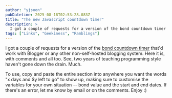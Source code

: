 ```yaml
---
author: "yjsoon"
pubDatetime: 2025-08-18T02:53:28.083Z
title: "The new Javascript countdown timer"
description: >
  I got a couple of requests for a version of the bond countdown timer that'd work with Blogger or any other non-self-hosted blogging system. Here it i...
tags: ["Links", "Geekiness", "Ramblings"]
---
```






I got a couple of requests for a version of the [bond countdown timer](http://yjblog.stupidchicken.com/archives/2005/07/03/the-new-countdown-timer) that'd work with Blogger or any other non-self-hosted blogging system. Here it is, with comments and all too. See, two years of teaching programming style haven't gone down the drain. Much.

<script type=""text/javascript">

function formatAsMoney(mnt) {
    mnt -= 0;
    mnt = (Math.round(mnt\*100))/100;
    return (mnt == Math.floor(mnt)) ? mnt + '.00'
              : ( (mnt\*10 == Math.floor(mnt\*10)) ?
                       mnt + '0' : mnt);
} // from http://www.rgagnon.com/jsdetails/js-0076.html

/\*

Simple script that writes out a line of text with how many days
of bond left to go, and how much it's worth right now if paid up.
E.g. "1870 days and $496250.40 left to go". Extremely
depressing.

Variables to change:

enddate:
The end date of the bond, assuming a full (4/6/8-year) bond.

enddate\_discount:
The end date of the bond assuming it's completed. Applies only
to those who serve full-time NS and have half of that counted
towards the bond (usually 10 months), or teachers whose NIE term
isn't counted unless they complete the bond.

startdate:
First day of work.

bond:
Bond value with interest and LD. Assumes a linear depreciation
of an already-compounded bond value with liquidated damages.
The amount signed on the contract can be used as a rough estimate.

OPTIONAL -- nowdate:
Change to a date in the future e.g.
nowdate = new Date("June 20, 2009");
to see how much to pay at that point of time.

\*/

var enddate = new Date("June 20, 2011");
var enddate\_discount = new Date("August 20, 2010");
// Uncomment this following line if end date is fixed:
// enddate\_discount = enddate;
var startdate = new Date("June 20, 2005");
var bond = 500000;

var nowdate = new Date();
ms1 = enddate\_discount - nowdate;
days = Math.floor(ms1 / 86400000); // from millisecs to days

document.write(days);
document.write(" days and ");

total = enddate - startdate;
ms2 = enddate - nowdate;
rem = formatAsMoney(ms2 / total \* bond);

document.write("$");
document.write(rem);
document.write(" left to go");

</script>

To use, copy and paste the entire section into anywhere you want the words "x days and $y left to go" to show up, making sure to customise the variables for your own situation -- bond value and the start and end dates. If there's an error, let me know by email or on the comments. Enjoy :)